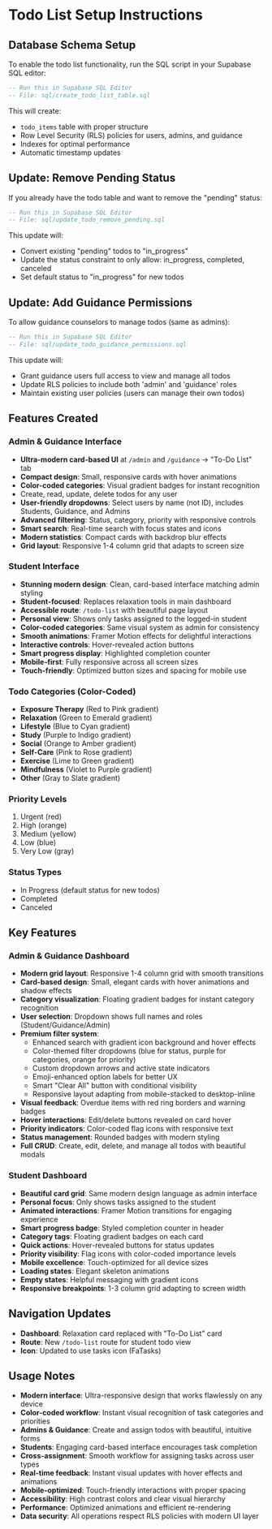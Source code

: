 # Todo List Setup Instructions

## Database Schema Setup

To enable the todo list functionality, run the SQL script in your Supabase SQL editor:

```sql
-- Run this in Supabase SQL Editor
-- File: sql/create_todo_list_table.sql
```

This will create:
- `todo_items` table with proper structure
- Row Level Security (RLS) policies for users, admins, and guidance
- Indexes for optimal performance
- Automatic timestamp updates

## Update: Remove Pending Status

If you already have the todo table and want to remove the "pending" status:

```sql
-- Run this in Supabase SQL Editor
-- File: sql/update_todo_remove_pending.sql
```

This update will:
- Convert existing "pending" todos to "in_progress"
- Update the status constraint to only allow: in_progress, completed, canceled
- Set default status to "in_progress" for new todos

## Update: Add Guidance Permissions

To allow guidance counselors to manage todos (same as admins):

```sql
-- Run this in Supabase SQL Editor
-- File: sql/update_todo_guidance_permissions.sql
```

This update will:
- Grant guidance users full access to view and manage all todos
- Update RLS policies to include both 'admin' and 'guidance' roles
- Maintain existing user policies (users can manage their own todos)

## Features Created

### Admin & Guidance Interface
- **Ultra-modern card-based UI** at `/admin` and `/guidance` → "To-Do List" tab
- **Compact design**: Small, responsive cards with hover animations
- **Color-coded categories**: Visual gradient badges for instant recognition
- Create, read, update, delete todos for any user
- **User-friendly dropdowns**: Select users by name (not ID), includes Students, Guidance, and Admins
- **Advanced filtering**: Status, category, priority with responsive controls
- **Smart search**: Real-time search with focus states and icons
- **Modern statistics**: Compact cards with backdrop blur effects
- **Grid layout**: Responsive 1-4 column grid that adapts to screen size

### Student Interface
- **Stunning modern design**: Clean, card-based interface matching admin styling
- **Student-focused**: Replaces relaxation tools in main dashboard
- **Accessible route**: `/todo-list` with beautiful page layout
- **Personal view**: Shows only tasks assigned to the logged-in student
- **Color-coded categories**: Same visual system as admin for consistency
- **Smooth animations**: Framer Motion effects for delightful interactions
- **Interactive controls**: Hover-revealed action buttons
- **Smart progress display**: Highlighted completion counter
- **Mobile-first**: Fully responsive across all screen sizes
- **Touch-friendly**: Optimized button sizes and spacing for mobile use

### Todo Categories (Color-Coded)
- **Exposure Therapy** (Red to Pink gradient)
- **Relaxation** (Green to Emerald gradient)
- **Lifestyle** (Blue to Cyan gradient)
- **Study** (Purple to Indigo gradient)
- **Social** (Orange to Amber gradient)
- **Self-Care** (Pink to Rose gradient)
- **Exercise** (Lime to Green gradient)
- **Mindfulness** (Violet to Purple gradient)
- **Other** (Gray to Slate gradient)

### Priority Levels
1. Urgent (red)
2. High (orange)
3. Medium (yellow)
4. Low (blue)
5. Very Low (gray)

### Status Types
- In Progress (default status for new todos)
- Completed
- Canceled

## Key Features

### Admin & Guidance Dashboard
- **Modern grid layout**: Responsive 1-4 column grid with smooth transitions
- **Card-based design**: Small, elegant cards with hover animations and shadow effects
- **Category visualization**: Floating gradient badges for instant category recognition
- **User selection**: Dropdown shows full names and roles (Student/Guidance/Admin)
- **Premium filter system**:
  - Enhanced search with gradient icon background and hover effects
  - Color-themed filter dropdowns (blue for status, purple for categories, orange for priority)
  - Custom dropdown arrows and active state indicators
  - Emoji-enhanced option labels for better UX
  - Smart "Clear All" button with conditional visibility
  - Responsive layout adapting from mobile-stacked to desktop-inline
- **Visual feedback**: Overdue items with red ring borders and warning badges
- **Hover interactions**: Edit/delete buttons revealed on card hover
- **Priority indicators**: Color-coded flag icons with responsive text
- **Status management**: Rounded badges with modern styling
- **Full CRUD**: Create, edit, delete, and manage all todos with beautiful modals

### Student Dashboard
- **Beautiful card grid**: Same modern design language as admin interface
- **Personal focus**: Only shows tasks assigned to the student
- **Animated interactions**: Framer Motion transitions for engaging experience
- **Smart progress badge**: Styled completion counter in header
- **Category tags**: Floating gradient badges on each card
- **Quick actions**: Hover-revealed buttons for status updates
- **Priority visibility**: Flag icons with color-coded importance levels
- **Mobile excellence**: Touch-optimized for all device sizes
- **Loading states**: Elegant skeleton animations
- **Empty states**: Helpful messaging with gradient icons
- **Responsive breakpoints**: 1-3 column grid adapting to screen width

## Navigation Updates
- **Dashboard**: Relaxation card replaced with "To-Do List" card
- **Route**: New `/todo-list` route for student todo view
- **Icon**: Updated to use tasks icon (FaTasks)

## Usage Notes
- **Modern interface**: Ultra-responsive design that works flawlessly on any device
- **Color-coded workflow**: Instant visual recognition of task categories and priorities
- **Admins & Guidance**: Create and assign todos with beautiful, intuitive forms
- **Students**: Engaging card-based interface encourages task completion
- **Cross-assignment**: Smooth workflow for assigning tasks across user types
- **Real-time feedback**: Instant visual updates with hover effects and animations
- **Mobile-optimized**: Touch-friendly interactions with proper spacing
- **Accessibility**: High contrast colors and clear visual hierarchy
- **Performance**: Optimized animations and efficient re-rendering
- **Data security**: All operations respect RLS policies with modern UI layer 